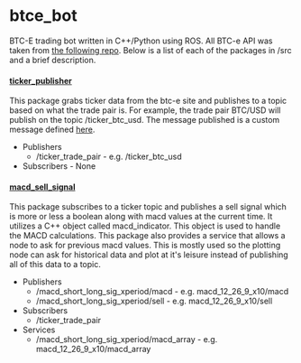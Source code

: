 btce_bot
========

BTC-E trading bot written in C++/Python using ROS. All BTC-e API was taken from [the following repo](https://github.com/alanmcintyre/btce-api). Below is a list of each of the packages in /src and a brief description.

#### [ticker_publisher](src/ticker_publisher) 
This package grabs ticker data from the btc-e site and publishes to a topic based on what the trade pair is. For example, the trade pair BTC/USD will publish on the topic /ticker_btc_usd. The message published is a custom message defined [here](src/publish_ticker/ticker.msg).
- Publishers  
  - /ticker_trade_pair - e.g. /ticker_btc_usd
- Subscribers - None
    
#### [macd_sell_signal](src/macd_sell_signal)
This package subscribes to a ticker topic and publishes a sell signal which is more or less a boolean along with macd values at the current time. It utilizes a C++ object called macd_indicator. This object is used to handle the MACD calculations. This package also provides a service that allows a node to ask for previous macd values. This is mostly used so the plotting node can ask for historical data and plot at it's leisure instead of publishing all of this data to a topic.
- Publishers  
  - /macd_short_long_sig_xperiod/macd   -   e.g. macd_12_26_9_x10/macd
  - /macd_short_long_sig_xperiod/sell   -   e.g. macd_12_26_9_x10/sell
- Subscribers
  - /ticker_trade_pair
- Services
  - /macd_short_long_sig_xperiod/macd_array -   e.g. macd_12_26_9_x10/macd_array
